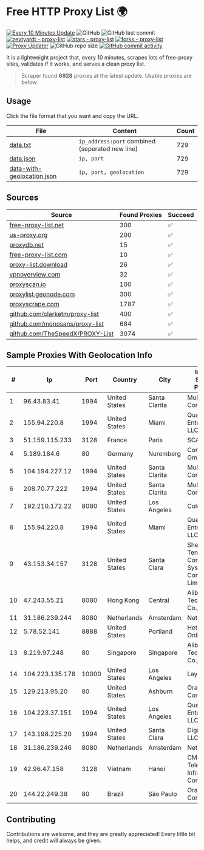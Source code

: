 
# Free HTTP Proxy List 🌍

[![Every 10 Minutes Update](https://github.com/mertguvencli/http-proxy-list/actions/workflows/main.yml/badge.svg?branch=main)](https://github.com/mertguvencli/http-proxy-list/actions/workflows/main.yml)
![GitHub](https://img.shields.io/github/license/mertguvencli/http-proxy-list)
![GitHub last commit](https://img.shields.io/github/last-commit/mertguvencli/http-proxy-list)
[![zevtyardt - proxy-list](https://img.shields.io/static/v1?label=zevtyardt&message=proxy-list&color=blue&logo=github)](https://github.com/zevtyardt/proxy-list "Go to GitHub repo")
[![stars - proxy-list](https://img.shields.io/github/stars/zevtyardt/proxy-list?style=social)](https://github.com/zevtyardt/proxy-list)
[![forks - proxy-list](https://img.shields.io/github/forks/zevtyardt/proxy-list?style=social)](https://github.com/zevtyardt/proxy-list)
[![Proxy Updater](https://github.com/zevtyardt/proxy-list/workflows/Proxy%20Updater/badge.svg)](https://github.com/zevtyardt/proxy-list/actions?query=workflow:"Proxy+Updater")
![GitHub repo size](https://img.shields.io/github/repo-size/zevtyardt/proxy-list)
[![GitHub commit activity](https://img.shields.io/github/commit-activity/m/zevtyardt/proxy-list?logo=commits)](https://github.com/zevtyardt/proxy-list/commits/main)

It is a lightweight project that, every 10 minutes, scrapes lots of free-proxy sites, validates if it works, and serves a clean proxy list.

> Scraper found **6928** proxies at the latest update. Usable proxies are below.

## Usage

Click the file format that you want and copy the URL.

|File|Content|Count|
|----|-------|-----|
|[data.txt](https://raw.githubusercontent.com/mertguvencli/http-proxy-list/main/proxy-list/data.txt)|`ip_address:port` combined (seperated new line)|729|
|[data.json](https://raw.githubusercontent.com/mertguvencli/http-proxy-list/main/proxy-list/data.json)|`ip, port`|729|
|[data-with-geolocation.json](https://raw.githubusercontent.com/mertguvencli/http-proxy-list/main/proxy-list/data-with-geolocation.json)|`ip, port, geolocation`|729|

## Sources

|Source|Found Proxies|Succeed|
|------|-------------|-------|
|[free-proxy-list.net](https://free-proxy-list.net)|300|✅|
|[us-proxy.org](https://www.us-proxy.org)|200|✅|
|[proxydb.net](http://proxydb.net)|15|✅|
|[free-proxy-list.com](https://free-proxy-list.com/?page=&port=&type%5B%5D=http&type%5B%5D=https&up_time=0&search=Search)|10|✅|
|[proxy-list.download](https://www.proxy-list.download/HTTP)|26|✅|
|[vpnoverview.com](https://vpnoverview.com/privacy/anonymous-browsing/free-proxy-servers)|32|✅|
|[proxyscan.io](https://www.proxyscan.io)|100|✅|
|[proxylist.geonode.com](https://proxylist.geonode.com/api/proxy-list?limit=300&page=1&sort_by=lastChecked&sort_type=desc&protocols=http,https)|300|✅|
|[proxyscrape.com](https://api.proxyscrape.com/v2/?request=displayproxies&protocol=http&timeout=10000&country=all&ssl=all&anonymity=all)|1787|✅|
|[github.com/clarketm/proxy-list](https://raw.githubusercontent.com/clarketm/proxy-list/master/proxy-list-raw.txt)|400|✅|
|[github.com/monosans/proxy-list](https://raw.githubusercontent.com/monosans/proxy-list/main/proxies/http.txt)|684|✅|
|[github.com/TheSpeedX/PROXY-List](https://raw.githubusercontent.com/TheSpeedX/PROXY-List/master/http.txt)|3074|✅|


## Sample Proxies With Geolocation Info

|#|Ip|Port|Country|City|Internet Service Provider|
|-|--|----|-------|----|-------------------------|
|1|96.43.83.41|1994|United States|Santa Clarita|Multacom Corporation|
|2|155.94.220.8|1994|United States|Miami|QuadraNet Enterprises LLC|
|3|51.159.115.233|3128|France|Paris|SCALEWAY|
|4|5.189.184.6|80|Germany|Nuremberg|Contabo GmbH|
|5|104.194.227.12|1994|United States|Santa Clarita|Multacom Corporation|
|6|208.70.77.222|1994|United States|Santa Clarita|Multacom Corporation|
|7|192.210.172.22|8080|United States|Los Angeles|ColoCrossing|
|8|155.94.220.8|1994|United States|Miami|QuadraNet Enterprises LLC|
|9|43.153.34.157|3128|United States|Santa Clara|Shenzhen Tencent Computer Systems Company Limited|
|10|47.243.55.21|8080|Hong Kong|Central|Alibaba (US) Technology Co., Ltd.|
|11|31.186.239.244|8080|Netherlands|Amsterdam|NetSkope Inc|
|12|5.78.52.141|8888|United States|Portland|Hetzner Online GmbH|
|13|8.219.97.248|80|Singapore|Singapore|Alibaba (US) Technology Co., Ltd.|
|14|104.223.135.178|10000|United States|Los Angeles|LayerHost|
|15|129.213.95.20|80|United States|Ashburn|Oracle Corporation|
|16|104.223.37.151|1994|United States|Los Angeles|QuadraNet Enterprises LLC|
|17|143.198.225.20|1994|United States|Santa Clara|DigitalOcean, LLC|
|18|31.186.239.246|8080|Netherlands|Amsterdam|NetSkope Inc|
|19|42.96.47.158|3128|Vietnam|Hanoi|CMC Telecom Infrastructure Company|
|20|144.22.249.38|80|Brazil|São Paulo|Oracle Corporation|



## Contributing

Contributions are welcome, and they are greatly appreciated! Every
little bit helps, and credit will always be given.

